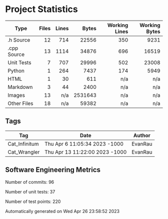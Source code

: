 Project Statistics
==================

| Type | Files | Lines | Bytes | Working Lines | Working Bytes |
|------|------:|------:|------:|--------------:|--------------:|
|.h Source|12|714|22556|350|9231|
|.cpp Source|13|1114|34876|696|16519|
|Unit Tests|7|707|29996|502|23008|
|Python|1|264|7437|174|5949|
|HTML|1|30|611|n/a|n/a|
|Markdown|3|44|2400|n/a|n/a|
|Images|13|n/a|2531643|n/a|n/a|
|Other  Files|18|n/a|59382|n/a|n/a|

## Tags
| Tag | Date | Author |
|-----|------|--------|
|Cat_Infinitum|Thu Apr 6 11:05:34 2023 -1000|EvanRau|
|Cat_Wrangler|Thu Apr 13 11:22:00 2023 -1000|EvanRau|


## Software Engineering Metrics

Number of commits:  96

Number of unit tests:  37

Number of test points:  220

Automatically generated on Wed Apr 26 23:58:52 2023
